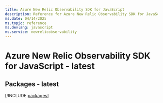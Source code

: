 ```yaml
---
title: Azure New Relic Observability SDK for JavaScript
description: Reference for Azure New Relic Observability SDK for JavaScript
ms.date: 04/14/2025
ms.topic: reference
ms.devlang: javascript
ms.service: newrelicobservability
---
```

# Azure New Relic Observability SDK for JavaScript - latest
## Packages - latest
[!INCLUDE [packages](new-relic-observability-index.md)]